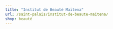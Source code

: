 ```yaml
---
title: "Institut de Beauté Maïtena"
url: /saint-palais/institut-de-beaute-maitena/
shop: beauté
---
```

